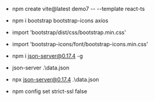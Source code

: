 * npm create vite@latest demo7 -- --template react-ts
* npm i bootstrap bootstrap-icons axios

* import 'bootstrap/dist/css/bootstrap.min.css'
* import 'bootstrap-icons/font/bootstrap-icons.min.css'

* npm i json-server@0.17.4 -g
* json-server .\data.json
* npx json-server@0.17.4 .\data.json

* npm config set strict-ssl false